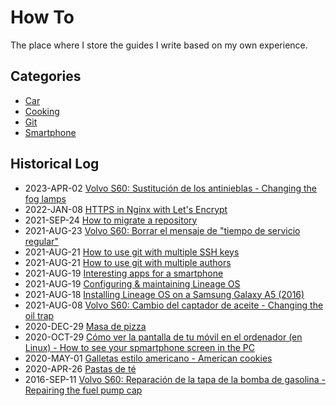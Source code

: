 # How To

The place where I store the guides I write based on my own experience.


## Categories
* [Car](car/README.md)
* [Cooking](cooking/README.md)
* [Git](git/README.md)
* [Smartphone](smartphone/README.md)


## Historical Log
* 2023-APR-02 [Volvo S60: Sustitución de los antinieblas - Changing the fog lamps](car/antinieblas/README.md)
* 2022-JAN-08 [HTTPS in Nginx with Let's Encrypt](systems/https-lets_encrypt/README.md)
* 2021-SEP-24 [How to migrate a repository](git/migration/README.md)
* 2021-AUG-23 [Volvo S60: Borrar el mensaje de "tiempo de servicio regular"](car/reiniciar_tiempo_revision/README.md)
* 2021-AUG-21 [How to use git with multiple SSH keys](git/multi_ssh_keys/README.md) 
* 2021-AUG-21 [How to use git with multiple authors](git/multi_author/README.md) 
* 2021-AUG-19 [Interesting apps for a smartphone](smartphone/apps/README.md) 
* 2021-AUG-19 [Configuring & maintaining Lineage OS](smartphone/maintenance/README.md) 
* 2021-AUG-18 [Installing Lineage OS on a Samsung Galaxy A5 (2016)](smartphone/custom_os/README.md) 
* 2021-AUG-08 [Volvo S60: Cambio del captador de aceite - Changing the oil trap](car/captador_aceite/README.md) 
* 2020-DEC-29 [Masa de pizza](cooking/masa_pizza/README.md)
* 2020-OCT-29 [Cómo ver la pantalla de tu móvil en el ordenador (en Linux) - How to see your spmartphone screen in the PC](smartphone/mobile_screen_2_PC/README.md)
* 2020-MAY-01 [Galletas estilo americano - American cookies](cooking/galletas_estilo_americano/README.md)
* 2020-APR-26 [Pastas de té ](cooking/pastas_te/README.md)
* 2016-SEP-11 [Volvo S60: Reparación de la tapa de la bomba de gasolina - Repairing the fuel pump cap](car/reparacion_tapa_bomba_gasolina/README.md)
